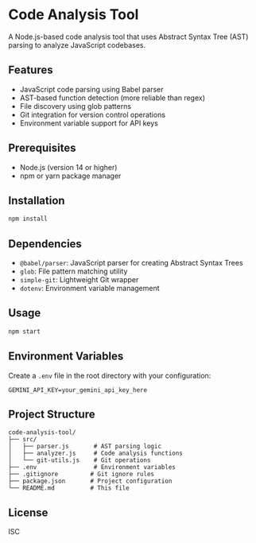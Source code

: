 # Code Analysis Tool

A Node.js-based code analysis tool that uses Abstract Syntax Tree (AST) parsing to analyze JavaScript codebases.

## Features

- JavaScript code parsing using Babel parser
- AST-based function detection (more reliable than regex)
- File discovery using glob patterns
- Git integration for version control operations
- Environment variable support for API keys

## Prerequisites

- Node.js (version 14 or higher)
- npm or yarn package manager

## Installation

```bash
npm install
```

## Dependencies

- `@babel/parser`: JavaScript parser for creating Abstract Syntax Trees
- `glob`: File pattern matching utility
- `simple-git`: Lightweight Git wrapper
- `dotenv`: Environment variable management

## Usage

```bash
npm start
```

## Environment Variables

Create a `.env` file in the root directory with your configuration:

```
GEMINI_API_KEY=your_gemini_api_key_here
```

## Project Structure

```
code-analysis-tool/
├── src/
│   ├── parser.js       # AST parsing logic
│   ├── analyzer.js     # Code analysis functions
│   └── git-utils.js    # Git operations
├── .env                # Environment variables
├── .gitignore         # Git ignore rules
├── package.json       # Project configuration
└── README.md          # This file
```

## License

ISC